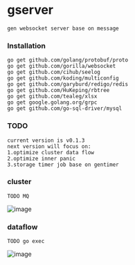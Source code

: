 # gserver
```
gen websocket server base on message
```
### Installation
```
go get github.com/golang/protobuf/proto
go get github.com/gorilla/websocket
go get github.com/cihub/seelog
go get github.com/koding/multiconfig
go get github.com/garyburd/redigo/redis
go get github.com/HuKeping/rbtree
go get github.com/tealeg/xlsx
go get google.golang.org/grpc
go get github.com/go-sql-driver/mysql
```
### TODO
```
current version is v0.1.3
next version will focus on:
1.optimize cluster data flow
2.optimize inner panic
3.storage timer job base on gentimer
```
### cluster
```
TODO MQ
```
![image](https://github.com/gfandada/gserver/blob/master/png/cluster.png)
### dataflow
```
TODO go exec
```
![image](https://github.com/gfandada/gserver/blob/master/png/dataflow.png)
